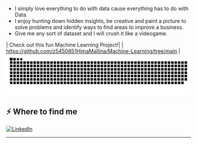 
- I simply love everything to do with data cause everything has to do with Data. 
- I enjoy hunting down hidden insights, be creative and paint a picture to solve problems and identify ways to find areas to improve a business. 
- Give me any sort of dataset and I will crush it like a videogame. 

| Check out this fun Machine Learning Project!|
| https://github.com/z5450851HimaMallina/Machine-Learning/tree/main | 
![snake gif](https://github.com/z5450851HimaMallina/z5450851HimaMallina/blob/output/github-snake.svg)


## ⚡️ Where to find me  
[![LinkedIn](https://img.shields.io/badge/LinkedIn-Profile-blue?style=for-the-badge&logo=linkedin)](https://www.linkedin.com/in/himarohinimallina)

---



